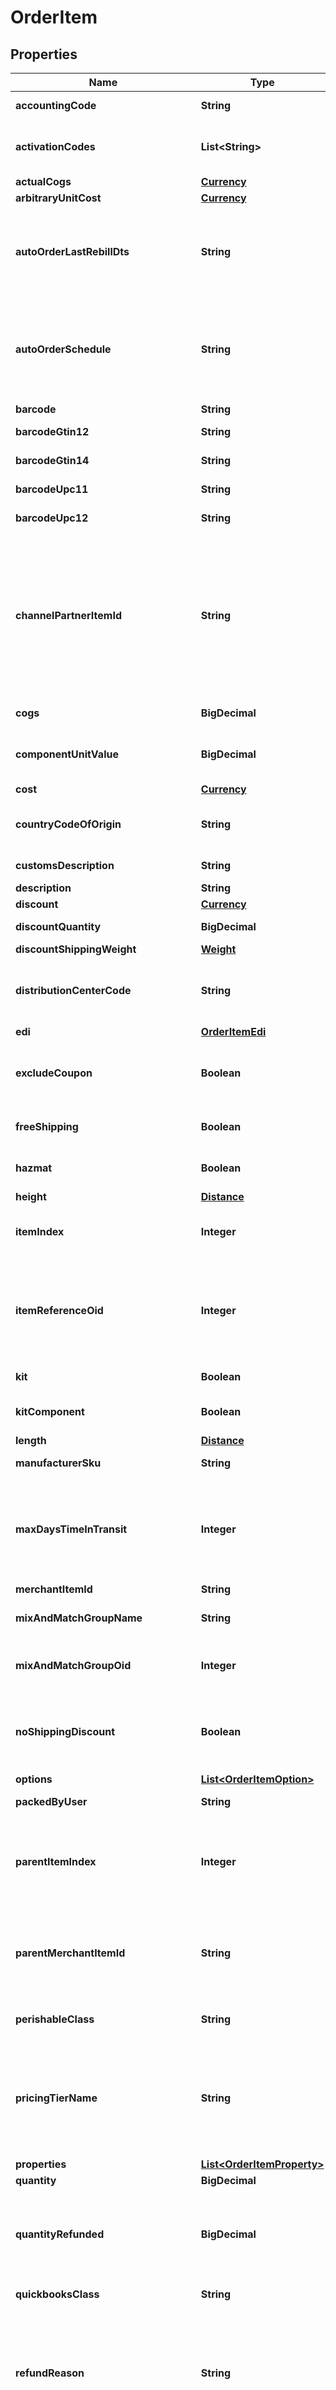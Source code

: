

# OrderItem


## Properties

| Name | Type | Description | Notes |
|------------ | ------------- | ------------- | -------------|
|**accountingCode** | **String** | QuickBooks code |  [optional] |
|**activationCodes** | **List&lt;String&gt;** | Activation codes assigned to this item |  [optional] |
|**actualCogs** | [**Currency**](Currency.md) |  |  [optional] |
|**arbitraryUnitCost** | [**Currency**](Currency.md) |  |  [optional] |
|**autoOrderLastRebillDts** | **String** | Date/time of the last rebill, used only during order insert to help project future rebills |  [optional] |
|**autoOrderSchedule** | **String** | Auto order schedule, used only during inserts supplying the recurring schedule |  [optional] |
|**barcode** | **String** | Barcode |  [optional] |
|**barcodeGtin12** | **String** | Barcode - GTIN 12 |  [optional] |
|**barcodeGtin14** | **String** | Barcode - GTIN 14 |  [optional] |
|**barcodeUpc11** | **String** | Barcode - UPC 11 |  [optional] |
|**barcodeUpc12** | **String** | Barcode - UPC 12 |  [optional] |
|**channelPartnerItemId** | **String** | Channel partner item id if this order came through a channel partner and the channel partner item id was mapped to an internal item id |  [optional] |
|**cogs** | **BigDecimal** | Cost of goods sold |  [optional] |
|**componentUnitValue** | **BigDecimal** | Value of the kit component item |  [optional] |
|**cost** | [**Currency**](Currency.md) |  |  [optional] |
|**countryCodeOfOrigin** | **String** | Country of origin (ISO-3166 two letter code) |  [optional] |
|**customsDescription** | **String** | Customs description |  [optional] |
|**description** | **String** | Description |  [optional] |
|**discount** | [**Currency**](Currency.md) |  |  [optional] |
|**discountQuantity** | **BigDecimal** | Discount quantity |  [optional] |
|**discountShippingWeight** | [**Weight**](Weight.md) |  |  [optional] |
|**distributionCenterCode** | **String** | Distribution center code responsible for shipping this item |  [optional] |
|**edi** | [**OrderItemEdi**](OrderItemEdi.md) |  |  [optional] |
|**excludeCoupon** | **Boolean** | True if this item is excluded from coupons |  [optional] |
|**freeShipping** | **Boolean** | True if the item receives free shipping |  [optional] |
|**hazmat** | **Boolean** | Hazardous materials indicator |  [optional] |
|**height** | [**Distance**](Distance.md) |  |  [optional] |
|**itemIndex** | **Integer** | Index of the item on the order (one based index) |  [optional] |
|**itemReferenceOid** | **Integer** | Item reference object identifier used to linked to auto order item record |  [optional] |
|**kit** | **Boolean** | True if this item is a kit |  [optional] |
|**kitComponent** | **Boolean** | True if this item is a kit component |  [optional] |
|**length** | [**Distance**](Distance.md) |  |  [optional] |
|**manufacturerSku** | **String** | Manufacturer SKU |  [optional] |
|**maxDaysTimeInTransit** | **Integer** | Maximum days that the item can be in transit before spoilage (perishable products) |  [optional] |
|**merchantItemId** | **String** | Item ID |  [optional] |
|**mixAndMatchGroupName** | **String** | Mix and match group name |  [optional] |
|**mixAndMatchGroupOid** | **Integer** | Mix and match group object identifier |  [optional] |
|**noShippingDiscount** | **Boolean** | True if this item is excluded from shipping discounts |  [optional] |
|**options** | [**List&lt;OrderItemOption&gt;**](OrderItemOption.md) | Options |  [optional] |
|**packedByUser** | **String** | Packed by user |  [optional] |
|**parentItemIndex** | **Integer** | If this item is a kit component, this is the item index of the parent item (kit) |  [optional] |
|**parentMerchantItemId** | **String** | If this item is a kit component, this is the item id of the parent item (kit) |  [optional] |
|**perishableClass** | **String** | Perishable class of the item |  [optional] |
|**pricingTierName** | **String** | Pricing tier that granted the particular price for this item if the customer profile had pricing tiers assigned |  [optional] |
|**properties** | [**List&lt;OrderItemProperty&gt;**](OrderItemProperty.md) | Properties |  [optional] |
|**quantity** | **BigDecimal** | Quantity |  [optional] |
|**quantityRefunded** | **BigDecimal** | Quantity refunded on this item (read only except refund operation) |  [optional] |
|**quickbooksClass** | **String** | QuickBooks class |  [optional] |
|**refundReason** | **String** | Refund reason code.  This can only be written during a refund operation otherwise this field is read only. |  [optional] |
|**returnReason** | **String** | Return reason code.  This can only be written during a refund operation otherwise this field is read only. |  [optional] |
|**shipSeparately** | **Boolean** | True if this item ships in a separate box |  [optional] |
|**shippedByUser** | **String** | Shipped by user |  [optional] |
|**shippedDts** | **String** | Date/time that this item was marked shipped |  [optional] |
|**shippingStatus** | **String** | Shipping status for this item.  This is the replacement for the old order level shipping status. |  [optional] |
|**specialProductType** | **String** | Special product type (USPS Media Mail) |  [optional] |
|**tags** | [**List&lt;OrderItemTag&gt;**](OrderItemTag.md) | Tags |  [optional] |
|**taxFree** | **Boolean** | True if the item is tax free |  [optional] |
|**taxProductType** | [**TaxProductTypeEnum**](#TaxProductTypeEnum) | Type of product for tax purposes (self or UltraCart Managed taxes) |  [optional] |
|**taxableCost** | [**Currency**](Currency.md) |  |  [optional] |
|**totalCostWithDiscount** | [**Currency**](Currency.md) |  |  [optional] |
|**totalRefunded** | [**Currency**](Currency.md) |  |  [optional] |
|**transmittedToDistributionCenterDts** | **String** | Date/time that this item was transmitted to the distribution center |  [optional] |
|**unitCostWithDiscount** | [**Currency**](Currency.md) |  |  [optional] |
|**upsell** | **Boolean** | True if this item was added to the order as part of an upsell |  [optional] |
|**weight** | [**Weight**](Weight.md) |  |  [optional] |
|**width** | [**Distance**](Distance.md) |  |  [optional] |



## Enum: TaxProductTypeEnum

| Name | Value |
|---- | -----|
| EMPTY | &quot;&quot; |
| DIGITAL | &quot;digital&quot; |
| PHYSICAL | &quot;physical&quot; |
| SERVICE | &quot;service&quot; |



